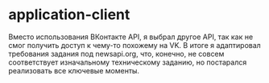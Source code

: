 # application-client

Вместо использования ВКонтакте API, я выбрал другое API, так как не смог получить доступ к чему-то похожему на VK. В итоге я адаптировал требования задания под newsapi.org, что, конечно, не совсем соответствует изначальному техническому заданию, но постарался реализовать все ключевые моменты.
